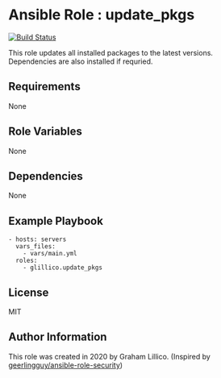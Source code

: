 # Ansible Role : update_pkgs

[![Build Status](https://github.com/glillico/ansible-role-update_pkgs/workflows/build/badge.svg)](https://github.com/glillico/ansible-role-update_pkgs/actions?query=workflow%3Abuild)

This role updates all installed packages to the latest versions. Dependencies are also installed if requried.

## Requirements

None

## Role Variables

None

## Dependencies

None

## Example Playbook

    - hosts: servers
      vars_files:
        - vars/main.yml
      roles:
        - glillico.update_pkgs

## License

MIT

## Author Information

This role was created in 2020 by Graham Lillico. (Inspired by [geerlingguy/ansible-role-security](https://github.com/geerlingguy/ansible-role-security))
